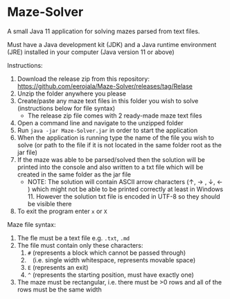 # Maze-Solver

A small Java 11 application for solving mazes parsed from text files.

Must have a Java development kit (JDK) and a Java runtime environment (JRE) installed in your computer (Java version 11 or above)

Instructions:
1. Download the release zip from this repository: https://github.com/eerojala/Maze-Solver/releases/tag/Relase
2. Unzip the folder anywhere you please
3. Create/paste any maze text files in this folder you wish to solve (instructions below for file syntax)
   * The release zip file comes with 2 ready-made maze text files
5. Open a command line and navigate to the unzipped folder
6. Run `java -jar Maze-Solver.jar` in order to start the application
7. When the application is running type the name of the file you wish to solve (or path to the file if it is not located in the same folder root as the jar file)
8. If the maze was able to be parsed/solved then the solution will be printed into the console and also written to a txt file which will be created in the same folder as the jar file
   * NOTE: The solution will contain ASCII arrow characters (↑, → , ↓, ← ) which might not be able to be printed correctly at least in Windows 11. However the solution txt file is encoded in UTF-8 so they should be visible there
9. To exit the program enter `x` or `X`

Maze file syntax:
1. The fle must be a text file e.g. `.txt`, `.md`
2. The file must contain only these characters:
   1. `#` (represents a block which cannot be passed through)
   2. ` ` (i.e. single width whitespace, represents movable space)
   3. `E` (represents an exit)
   4. `^` (represents the starting position, must have exactly one)
 3. The maze must be rectangular, i.e. there must be >0 rows and all of the rows must be the same width
